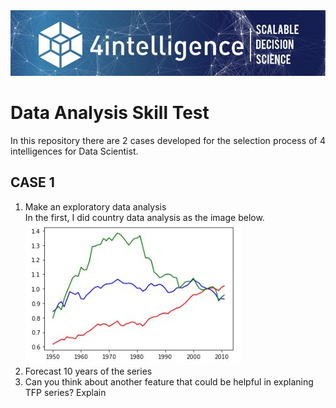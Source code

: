 <img src="0.jfif">

# Data Analysis Skill Test
<p align="justify">In this repository there are 2 cases developed for the selection process of 4 intelligences for Data Scientist.</p>

## CASE 1
<ol>
<li>Make an exploratory data analysis</li>
<dt>In the first, I did country data analysis as the image below.</dt>
<img src="Capturar1.JPG">
<li>Forecast 10 years of the series</li>
<li>Can you think about another feature that could be helpful in explaning TFP series? Explain</li>
</ol>